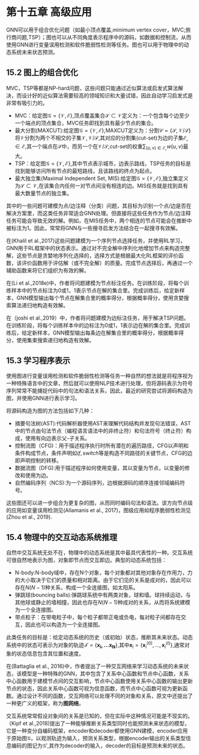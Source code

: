 # 第十五章 高级应用

GNN可以用于组合优化问题（如最小顶点覆盖,minimum vertex cover，MVC;旅行商问题,TSP）；图也可以从不同角度表示程序中的源码，如数据和控制流，从而使用GNN进行变量误用检测和软件脆弱性检测等任务。图也可以用于物理中的动态系统未来状态预测。

## 15.2 图上的组合优化

MVC，TSP等都是NP-hard问题，这些问题只能通过近似算法或启发式算法解决，而设计好的近似算法需要较高的领域知识和大量试错，因此自动学习启发式是非常有吸引力的。

* MVC：给定图$\mathcal{G=\{V,E\}}$,顶点覆盖集合$\mathcal{S\subset V}$定义为：一个包含每个边至少一个端点的顶点集合，MVC任务即找到具有最少节点的集合。
* 最大分割(MAXCUT):给定图$\mathcal{G=\{V,E\}}$,MAXCUT定义为：分割$\mathcal{C=\{S,V/S\}}$将$\mathcal{V}$分割为两个不相交的子集$\mathcal{V,V/S}$,其对应的分割集(cut-set)为边的子集$\mathcal{E_c\in E}$,其一个端点在$\mathcal{S}$中，而另一个在$\mathcal{V/S}$,cut-set的权重$\sum_{(u,v)\in\mathcal{E_c}}w(u,v)$最大。
* TSP：给定图$\mathcal{G=\{V,E\}}$,其中节点表示城市，边表示路线，TSP任务的目标是找到能够访问所有节点的最短路线，且该路线的终点为起点。
* 最大独立集(Maximal Independent Set, MIS):给定图$\mathcal{G=\{V,E\}}$,独立集定义为$\mathcal{S\subset V}$,在该集合内任何一对节点间没有相连的边。MIS任务就是找到具有最大数量节点的独立集。

其中的一些问题可建模为点/边注释（分类）问题，其目标为识别一个点/边是否在解决方案里，而这类任务非常适合GNN处理。但直接将这些任务作为节点/边注释任务可能会导致无效的解。例如，在MIS任务中，两个相连的节点可能会在推断中被标注为1。因此，常常将GNN与一些搜寻启发方法结合在一起搜寻有效解。

在(Khalil et al.,2017)这些问题建模为一个序列节点选择任务，并使用RL学习，GNN用于RL框架中的状态表示。通过对不完全解中序列化地增加节点来构造完整解，这些节点是贪婪地序列化选择的，选择方式是根据最大化RL框架的评价函数，该评价函数用于评估解（或不完全解）的质量。完成节点选择后，再通过一个辅助函数来将它们组织为有效的解。

在(Li et al.,2018e)中，作者将问题建模为节点标注任务。在训练阶段，将每个训练样本中的节点标注为0或1，1表示节点在解的集合里。完成训练后，给定新样本，GNN模型输出每个节点在解集合里的概率得分，根据概率得分，使用贪婪搜索算法递归地构造有效解。

在（joshi et al.,2019）中，作者将问题建模为边标注任务，用于解决TSP问题。在训练阶段，将每个训练样本中的边标注为0或1，1表示边在解的集合里。完成训练后，给定新样本，GNN模型输出每条边在解集合里的概率得分，根据概率得分，使用集束搜索递归地构造有效解。

## 15.3 学习程序表示

使用图进行变量误用检测和软件脆弱性检测等任务一种自然的想法就是将程序视为一种特殊语言中的文章，然后就可以使用NLP技术进行处理，但将源码表示为符号序列常常不能捕捉代码中的句法和语法关系，因此，最近的研究尝试将源码构造为图，并使用GNN进行表示学习。

将源码构造为图的方法包括如下几种：

* 摘要句法树(AST):代码解析器使用AST来理解代码结构并发现句法错误，AST中的节点由句法节点（编程语言语法中的非终止符）和句法符号（终止符）构成，使用有向边表示父-子关系。
* 控制流图（CFG)：用于描述程序执行时所有潜在的遍历路径，CFG以声明和条件构成节点，条件声明如$if,switch$等是构造不同路径的关键节点，CFG的边即声明控制的转移。
* 数据流图（DFG):用于描述程序如何使用变量，其以变量为节点，以变量的修改和使用为边。
* 自然编码序列（NCS):为一个源码序列，边根据源码的顺序连接邻域编码符号。

这些图还可以进一步组合为更复杂的图，从而同时编码句法和语法。该方向节点级的应用如变量误用检测见(Allamanis et al., 2017)，图级应用如程序脆弱性检测见(Zhou et al., 2019).

## 15.4 物理中的交互动态系统推理

自然中交互系统无处不在，物理中的动态系统是其中最具代表性的一种。交互系统可很自然地表示为图，对象即节点而交互即边。典型的动态系统包括：

* N-body:N-body域中，存在N个对象，每个对象都对其他对象存在作用力，力的大小取决于它们的质量和相对距离。由于它们见的关系是成对的，因此可以存在$N(N-1)$种关系，构成一个全连接图，如太阳系。
* 弹跳球(bouncing balls):弹跳球系统中有两类对象，球和墙。球持续运动，与其他球或静止的墙相撞，因此也存在$N(N-1)$种成对的关系，从而将系统建模为一个全连接图。
* 带点粒子：在带电粒子中，每个粒子都带正电或负电，每对粒子间都存在交互，因此也可以构造为一个全连接图。

此类任务的目标是：给定动态系统的历史（或初始）状态，推断其未来状态。动态系统中的状态可表示为对象的轨迹$\mathcal{T}=\{\mathbf{x_i,...x_N}\}$,其中$\mathbf{x}_i=\{\mathbf{x}_i^{(0)},...,\mathbf{x}^{(t)}_i\}$,通常对象的状态信息包含其位置和速度。

在(Battaglia et al., 2016)中，作者提出了一种交互网络来学习动态系统的未来状态，该模型是一种特殊的GNN，其中包含了关系中心函数和节点中心函数，关系中心函数用于建模节点间的交互影响，节点中心函数使用关系中心函数的输出更新节点的状态，因此关系中心函数可视为信息函数，而节点中心函数可视为更新函数。通过设计不同的函数，交互网络可以处理不同的对象和关系，原文中还提出了一种更广义的框架，称为**图网络**。

交互系统常常假设对象间的关系是已知的，但在实际中这种情况可能是不现实的。（Kipf et al.,2018)提出了一种能够推断关系类型同时也能预测未来状态的模型，它是一种变分自编码框架，encoder和decoder都使用GNN建模，encoder应用于原始图$\mathcal{G}$，以观测轨迹为输入，预测关系类型，根据encoder输出的关系类型信息编码的图记为$\mathcal{G'}$,其作为decoder的输入，decoder的目标是预测未来的状态。







